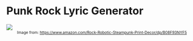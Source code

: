 # Punk Rock Lyric Generator
<img src = "https://images-na.ssl-images-amazon.com/images/I/71tgC6Xz7JL._SY800_.jpg">
<br>
<center>
    <font size = 1>Image from: <a href = 'https://www.amazon.com/Rock-Robotic-Steampunk-Print-Decor/dp/B08F93NYF5'>https://www.amazon.com/Rock-Robotic-Steampunk-Print-Decor/dp/B08F93NYF5</a>
</center></font>

